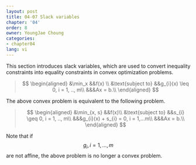 ```yaml
---
layout: post
title: 04-07 Slack variables
chapter: '04'
order: 8
owner: YoungJae Choung
categories:
- chapter04
lang: vi
---
```

This section introduces slack variables, which are used to convert inequality constraints into equality constraints in convex optimization problems.

>$$
\begin{aligned}
&\min_x &&f(x) \\
&\text{subject to} &&g_{i}(x) \leq 0, i = 1, .., m\\
&&&Ax = b.\\
\end{aligned}
>$$

The above convex problem is equivalent to the following problem.

>$$
>\begin{aligned}
&\min_{x, s} &&f(x)\\
&\text{subject to} &&s_{i} \geq 0, i = 1, .., m\\
&&&g_{i}(x) + s_{i} = 0, i = 1,...m\\
&&&Ax = b.\\
\end{aligned}
$$

Note that if $$g_{i}, i = 1, \dotsc, m$$ are not affine, the above problem is no longer a convex problem.
